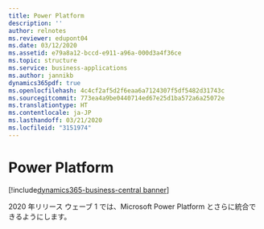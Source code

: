 ```yaml
---
title: Power Platform
description: ''
author: relnotes
ms.reviewer: edupont04
ms.date: 03/12/2020
ms.assetid: e79a8a12-bccd-e911-a96a-000d3a4f36ce
ms.topic: structure
ms.service: business-applications
ms.author: jannikb
dynamics365pdf: true
ms.openlocfilehash: 4c4cf2af5d2f6eaa6a7124307f5df5482d31743c
ms.sourcegitcommit: 773ea4a9be0440714ed67e25d1ba572a6a25072e
ms.translationtype: HT
ms.contentlocale: ja-JP
ms.lasthandoff: 03/21/2020
ms.locfileid: "3151974"
---
```

# <a name="power-platform"></a>Power Platform

[!include[dynamics365-business-central banner](../includes/dynamics365-business-central.md)]

<!--structure start-->
2020 年リリース ウェーブ 1 では、Microsoft Power Platform とさらに統合できるようにします。
<!--structure end-->



